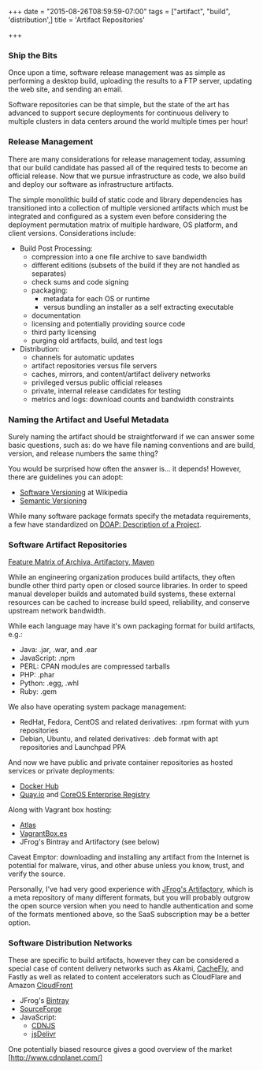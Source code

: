 +++
date = "2015-08-26T08:59:59-07:00"
tags = ["artifact", "build", 'distribution',]
title = 'Artifact Repositories'

+++

<!--more-->
### Ship the Bits

Once upon a time, software release management was as simple as performing a desktop build, 
uploading the results to a FTP server, updating the web site, and sending an email.

Software repositories can be that simple, but the state of the art has advanced to support
secure deployments for continuous delivery to multiple clusters in data centers around the
world multiple times per hour!

### Release Management

There are many considerations for release management today, assuming that our build candidate
has passed all of the required tests to become an official release. Now that we pursue
infrastructure as code, we also build and deploy our software as infrastructure artifacts.

The simple monolithic build of static code and library dependencies has transitioned into
a collection of multiple versioned artifacts which must be integrated and configured as a
system even before considering the deployment permutation matrix of multiple hardware,
OS platform, and client versions. Considerations include:

* Build Post Processing:
  * compression into a one file archive to save bandwidth
  * different editions (subsets of the build if they are not handled as separates)
  * check sums and code signing
  * packaging:
    * metadata for each OS or runtime
    * versus bundling an installer as a self extracting executable
  * documentation
  * licensing and potentially providing source code
  * third party licensing
  * purging old artifacts, build, and test logs
* Distribution:
  * channels for automatic updates
  * artifact repositories versus file servers
  * caches, mirrors, and content/artifact delivery networks
  * privileged versus public official releases
  * private, internal release candidates for testing
  * metrics and logs: download counts and bandwidth constraints

### Naming the Artifact and Useful Metadata

Surely naming the artifact should be straightforward if we can answer some basic questions,
such as: do we have file naming conventions and are build, version, and release numbers the same thing?

You would be surprised how often the answer is... it depends!
However, there are guidelines you can adopt:

* [Software Versioning](https://en.wikipedia.org/wiki/Software_versioning) at Wikipedia
* [Semantic Versioning](http://semver.org/)

While many software package formats specify the metadata requirements, a few have standardized
on [DOAP: Description of a Project](https://github.com/edumbill/doap/wiki).

### Software Artifact Repositories

[Feature Matrix of Archiva, Artifactory, Maven](http://binary-repositories-comparison.github.io/)

While an engineering organization produces build artifacts, they often bundle other third
party open or closed source libraries. In order to speed manual developer builds and automated
build systems, these external resources can be cached to increase build speed, reliability, and
conserve upstream network bandwidth.

While each language may have it's own packaging format for build artifacts, e.g.:

* Java: .jar, .war, and .ear
* JavaScript: .npm
* PERL: CPAN modules are compressed tarballs
* PHP: .phar
* Python: .egg, .whl
* Ruby: .gem

We also have operating system package management:

* RedHat, Fedora, CentOS and related derivatives: .rpm format with yum repositories
* Debian, Ubuntu, and related derivatives: .deb format with apt repositories and Launchpad PPA

And now we have public and private container repositories as hosted services or private deployments:

* [Docker Hub](https://hub.docker.com/)
* [Quay.io](https://quay.io/) and [CoreOS Enterprise Registry](https://coreos.com/products/enterprise-registry/)

Along with Vagrant box hosting:

* [Atlas](https://atlas.hashicorp.com/search/)
* [VagrantBox.es](http://www.vagrantbox.es/)
* JFrog's Bintray and Artifactory (see below)

Caveat Emptor: downloading and installing any artifact from the Internet is potential for malware,
virus, and other abuse unless you know, trust, and verify the source.

Personally, I've had very good experience with [JFrog's Artifactory](http://www.jfrog.com/open-source/),
which is a meta repository of many different formats, but you will probably outgrow
the open source version when you need to handle authentication and some of the formats mentioned above,
so the SaaS subscription may be a better option.

### Software Distribution Networks

These are specific to build artifacts, however they can be considered a special case
of content delivery networks such as Akami, [CacheFly](https://cachefly.com), and Fastly
as well as related to content accelerators such as CloudFlare
 and Amazon [CloudFront](https://aws.amazon.com/cloudfront/)

* JFrog's [Bintray](https://bintray.com)
* [SourceForge](http://sf.net)
* JavaScript:
  * [CDNJS](https://cdnjs.com/about)
  * [jsDelivr](http://www.jsdelivr.com/)

One potentially biased resource gives a good overview of the market [http://www.cdnplanet.com/]
